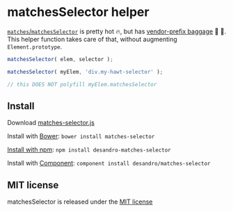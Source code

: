 # matchesSelector helper

[`matches`/`matchesSelector`](https://developer.mozilla.org/en-US/docs/Web/API/Element/matches) is pretty hot :fire:, but has [vendor-prefix baggage](http://caniuse.com/#feat=matchesselector) :handbag: :pouch:. This helper function takes care of that, without augmenting `Element.prototype`.

``` js
matchesSelector( elem, selector );

matchesSelector( myElem, 'div.my-hawt-selector' );

// this DOES NOT polyfill myElem.matchesSelector
```

## Install

Download [matches-selector.js](https://github.com/desandro/matches-selector/raw/master/matches-selector.js)

Install with [Bower](http://bower.io): `bower install matches-selector`

[Install with npm](https://www.npmjs.org/package/desandro-matches-selector): `npm install desandro-matches-selector`

Install with [Component](https://github.com/component/component): `component install desandro/matches-selector`

## MIT license

matchesSelector is released under the [MIT license](http://desandro.mit-license.org)